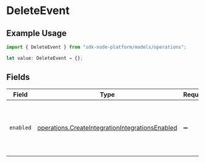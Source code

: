 # DeleteEvent

## Example Usage

```typescript
import { DeleteEvent } from "sdk-node-platform/models/operations";

let value: DeleteEvent = {};
```

## Fields

| Field                                                                                                              | Type                                                                                                               | Required                                                                                                           | Description                                                                                                        |
| ------------------------------------------------------------------------------------------------------------------ | ------------------------------------------------------------------------------------------------------------------ | ------------------------------------------------------------------------------------------------------------------ | ------------------------------------------------------------------------------------------------------------------ |
| `enabled`                                                                                                          | [operations.CreateIntegrationIntegrationsEnabled](../../models/operations/createintegrationintegrationsenabled.md) | :heavy_minus_sign:                                                                                                 | If always, the integration will subscribe to delete events.                                                        |
